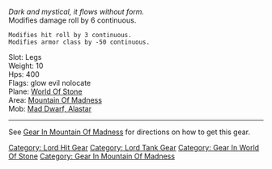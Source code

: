 *Dark and mystical, it flows without form.*  
Modifies damage roll by 6 continuous.

`Modifies hit roll by 3 continuous.`  
`Modifies armor class by -50 continuous.`

Slot: Legs  
Weight: 10  
Hps: 400  
Flags: glow evil nolocate  
Plane: [World Of Stone](:Category:World_Of_Stone.md "wikilink")  
Area: [Mountain Of
Madness](:Category:Mountain_Of_Madness.md "wikilink")  
Mob: [Mad Dwarf, Alastar](Mad_Dwarf,_Alastar "wikilink")  

------------------------------------------------------------------------

See [Gear In Mountain Of
Madness](:Category:Gear_In_Mountain_Of_Madness.md "wikilink") for
directions on how to get this gear.

[Category: Lord Hit Gear](Category:_Lord_Hit_Gear "wikilink") [Category:
Lord Tank Gear](Category:_Lord_Tank_Gear "wikilink") [Category: Gear In
World Of Stone](Category:_Gear_In_World_Of_Stone "wikilink") [Category:
Gear In Mountain Of
Madness](Category:_Gear_In_Mountain_Of_Madness "wikilink")

